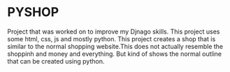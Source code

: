 # PYSHOP
Project that was worked on to improve my Djnago skills. This project uses some html, css, js and mostly python. 
This project creates a shop that is similar to the normal shopping website.This does not actually resemble the shoppinh
and money and everything. But kind of shows the normal outline that can be created using python.
